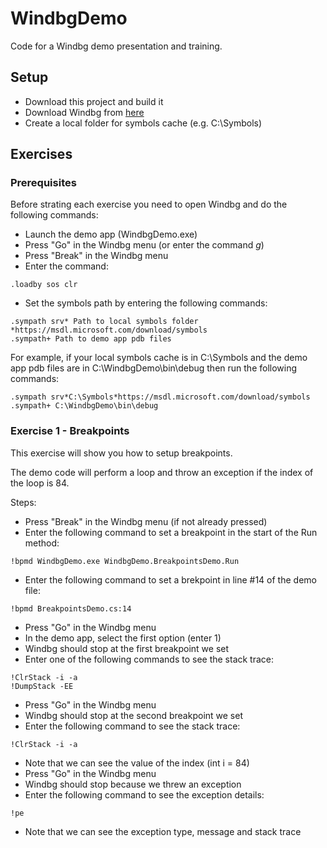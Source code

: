 # WindbgDemo
Code for a Windbg demo presentation and training.

## Setup
- Download this project and build it
- Download Windbg from [here](https://docs.microsoft.com/en-us/windows-hardware/drivers/debugger/debugger-download-tools)
- Create a local folder for symbols cache (e.g. C:\Symbols)

## Exercises
### Prerequisites
Before strating each exercise you need to open Windbg and do the following commands:
- Launch the demo app (WindbgDemo.exe)
- Press "Go" in the Windbg menu (or enter the command *g*)
- Press "Break" in the Windbg menu
- Enter the command:
```
.loadby sos clr
```
- Set the symbols path by entering the following commands:

```
.sympath srv* Path to local symbols folder *https://msdl.microsoft.com/download/symbols
.sympath+ Path to demo app pdb files
```

For example, if your local symbols cache is in C:\Symbols and the demo app pdb files are in C:\WindbgDemo\bin\debug then run the following commands:

```
.sympath srv*C:\Symbols*https://msdl.microsoft.com/download/symbols
.sympath+ C:\WindbgDemo\bin\debug
```

### Exercise 1 - Breakpoints
This exercise will show you how to setup breakpoints.

The demo code will perform a loop and throw an exception if the index of the loop is 84.

Steps:
- Press "Break" in the Windbg menu (if not already pressed)
- Enter the following command to set a breakpoint in the start of the Run method:
```
!bpmd WindbgDemo.exe WindbgDemo.BreakpointsDemo.Run
```
- Enter the following command to set a brekpoint in line #14 of the demo file:
```
!bpmd BreakpointsDemo.cs:14
```
- Press "Go" in the Windbg menu
- In the demo app, select the first option (enter 1)
- Windbg should stop at the first breakpoint we set
- Enter one of the following commands to see the stack trace:
```
!ClrStack -i -a
!DumpStack -EE
```
- Press "Go" in the Windbg menu
- Windbg should stop at the second breakpoint we set
- Enter the following command to see the stack trace:
```
!ClrStack -i -a
```
- Note that we can see the value of the index (int i = 84)
- Press "Go" in the Windbg menu
- Windbg should stop because we threw an exception
- Enter the following command to see the exception details:
```
!pe
```
- Note that we can see the exception type, message and stack trace
